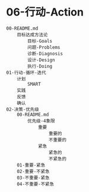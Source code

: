 06-行动-Action
==============

	00-README.md
		目标达成方法论
			目标-Goals
			问题-Problems
			诊断-Diagnosis
			设计-Design
			执行-Doing
	01-行动-循环-迭代
		计划
			SMART
		实践
		反馈
		确认
	02-决策-优先级
		00-README.md
			优先级-4象限
				重要
					重要的
					不重要的
				紧急
					紧急的
					不紧急的
		01-重要-紧急
		02-重要-不紧急
		03-不重要-紧急
		04-不重要-不紧急
